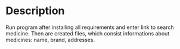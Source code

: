 # Description
Run program after installing all requirements and enter link to search medicine. Then are created files, which consist informations about medicines: name, brand, addresses.

